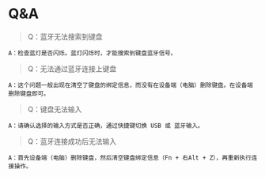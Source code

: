 # Q&A

>Q：蓝牙无法搜索到键盘

    A：检查蓝灯是否闪烁。蓝灯闪烁时，才能搜索到键盘蓝牙信号。

>Q：无法通过蓝牙连接上键盘

    A：这个问题一般出现在清空了键盘的绑定信息，而没有在设备端（电脑）删除键盘。在设备端删除键盘即可。

>Q：键盘无法输入

    A：请确认选择的输入方式是否正确，通过快捷键切换 USB 或 蓝牙输入。

>Q：蓝牙连接成功后无法输入

    A：首先设备端（电脑）删除键盘，然后清空键盘绑定信息（Fn + 右Alt + Z），再重新执行连接操作。